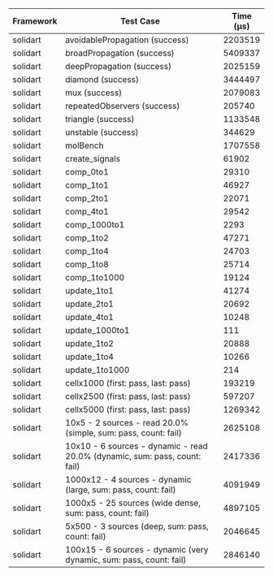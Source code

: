 | Framework | Test Case | Time (μs) |
| --- | --- | --- |
| solidart | avoidablePropagation (success) | 2203519 |
| solidart | broadPropagation (success) | 5409337 |
| solidart | deepPropagation (success) | 2025159 |
| solidart | diamond (success) | 3444497 |
| solidart | mux (success) | 2079083 |
| solidart | repeatedObservers (success) | 205740 |
| solidart | triangle (success) | 1133548 |
| solidart | unstable (success) | 344629 |
| solidart | molBench | 1707558 |
| solidart | create_signals | 61902 |
| solidart | comp_0to1 | 29310 |
| solidart | comp_1to1 | 46927 |
| solidart | comp_2to1 | 22071 |
| solidart | comp_4to1 | 29542 |
| solidart | comp_1000to1 | 2293 |
| solidart | comp_1to2 | 47271 |
| solidart | comp_1to4 | 24703 |
| solidart | comp_1to8 | 25714 |
| solidart | comp_1to1000 | 19124 |
| solidart | update_1to1 | 41274 |
| solidart | update_2to1 | 20692 |
| solidart | update_4to1 | 10248 |
| solidart | update_1000to1 | 111 |
| solidart | update_1to2 | 20888 |
| solidart | update_1to4 | 10266 |
| solidart | update_1to1000 | 214 |
| solidart | cellx1000 (first: pass, last: pass) | 193219 |
| solidart | cellx2500 (first: pass, last: pass) | 597207 |
| solidart | cellx5000 (first: pass, last: pass) | 1269342 |
| solidart | 10x5 - 2 sources - read 20.0% (simple, sum: pass, count: fail) | 2625108 |
| solidart | 10x10 - 6 sources - dynamic - read 20.0% (dynamic, sum: pass, count: fail) | 2417336 |
| solidart | 1000x12 - 4 sources - dynamic (large, sum: pass, count: fail) | 4091949 |
| solidart | 1000x5 - 25 sources (wide dense, sum: pass, count: fail) | 4897105 |
| solidart | 5x500 - 3 sources (deep, sum: pass, count: fail) | 2046645 |
| solidart | 100x15 - 6 sources - dynamic (very dynamic, sum: pass, count: fail) | 2846140 |
